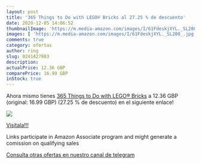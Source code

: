 ```yaml
---
layout: post
title: '365 Things to Do with LEGO® Bricks al 27.25 % de descuento'
date: 2020-12-05 14:06:52
thumbnailImage: 'https://m.media-amazon.com/images/I/61FdeskjXYL._SL200_.jpg'
images: [ 'https://m.media-amazon.com/images/I/61FdeskjXYL._SL200_.jpg' ]
comments: true
category: ofertas
author: ring
slug: 0241427983
description:
actualPrice: 12.36 GBP
comparePrice: 16.99 GBP
inStock: true
---
```


Ahora mismo tienes [365 Things to Do with LEGO® Bricks](https://www.amazon.co.uk/dp/0241427983/?tag=tolees0a-21) a 12.36 GBP (original: 16.99 GBP) (27.25 %  de descuento) en el siguiente enlace!

[![](https://m.media-amazon.com/images/I/61FdeskjXYL._SL200_.jpg)](https://www.amazon.co.uk/dp/0241427983/?tag=tolees0a-21)

[Visítala!!!](https://www.amazon.co.uk/dp/0241427983/?tag=tolees0a-21)

Links participate in Amazon Associate program and might generate a comission on qualifying sales

[Consulta otras ofertas en nuestro canal de telegram](https://t.me/s/ofertas25)

